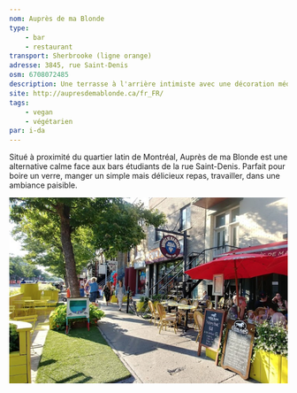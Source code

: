 ```yaml
---
nom: Auprès de ma Blonde
type: 
    - bar
    - restaurant
transport: Sherbrooke (ligne orange)
adresse: 3845, rue Saint-Denis
osm: 6708072485
description: Une terrasse à l'arrière intimiste avec une décoration méditerranéenne, des options véganes et végétariennes. Bonne sélection de boissons (alcoolisées ou non), petits prix.
site: http://aupresdemablonde.ca/fr_FR/
tags:
    - vegan
    - végétarien
par: i-da
---
```


Situé à proximité du quartier latin de Montréal, Auprès de ma Blonde est une alternative calme face aux bars étudiants de la rue Saint-Denis. Parfait pour boire un verre, manger un simple mais délicieux repas, travailler, dans une ambiance paisible.

![Aupres de ma blonde](./media/aupres-de-ma-blonde.jpg)


